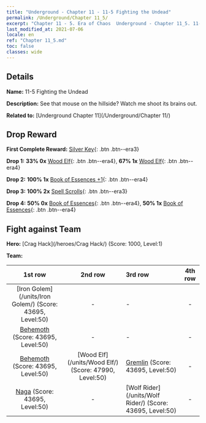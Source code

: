 ```yaml
---
title: "Underground - Chapter 11 - 11-5 Fighting the Undead"
permalink: /Underground/Chapter 11_5/
excerpt: "Chapter 11 - 5. Era of Chaos  Underground - Chapter 11_5. 11-5 Fighting the Undead"
last_modified_at: 2021-07-06
locale: en
ref: "Chapter 11_5.md"
toc: false
classes: wide
---
```


## Details

 **Name:** 11-5 Fighting the Undead

 **Description:** See that mouse on the hillside? Watch me shoot its brains out.

 **Related to:** [Underground Chapter 11](/Underground/Chapter 11/)

## Drop Reward

 **First Complete Reward:** [Silver Key](/Items/con_693/){: .btn .btn--era3}

 **Drop 1:** **33% 0x** [Wood Elf](/Items/unt_201/){: .btn .btn--era4}, **67% 1x** [Wood Elf](/Items/unt_201/){: .btn .btn--era4}

 **Drop 2:** **100% 1x** [Book of Essences +1](/Items/mat_46/){: .btn .btn--era4}

 **Drop 3:** **100% 2x** [Spell Scrolls](/Items/con_694/){: .btn .btn--era3}

 **Drop 4:** **50% 0x** [Book of Essences](/Items/mat_39/){: .btn .btn--era4}, **50% 1x** [Book of Essences](/Items/mat_39/){: .btn .btn--era4}


## Fight against Team
 **Hero:** [Crag Hack](/heroes/Crag Hack/) (Score: 1000, Level:1)

 **Team:**


  | 1st row | 2nd row | 3rd row | 4th row |
  |:----:|:----:|:----|:----:|
  | [Iron Golem](/units/Iron Golem/) (Score: 43695, Level:50)  | - | - | - |
  | [Behemoth](/units/Behemoth/) (Score: 43695, Level:50)  | - | - | - |
  | [Behemoth](/units/Behemoth/) (Score: 43695, Level:50)  | [Wood Elf](/units/Wood Elf/) (Score: 47990, Level:50)  | [Gremlin](/units/Gremlin/) (Score: 43695, Level:50)  | - |
  | [Naga](/units/Naga/) (Score: 43695, Level:50)  | - | [Wolf Rider](/units/Wolf Rider/) (Score: 43695, Level:50)  | - |


